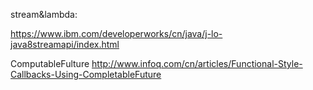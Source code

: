 
stream&lambda:

https://www.ibm.com/developerworks/cn/java/j-lo-java8streamapi/index.html




ComputableFulture
http://www.infoq.com/cn/articles/Functional-Style-Callbacks-Using-CompletableFuture
